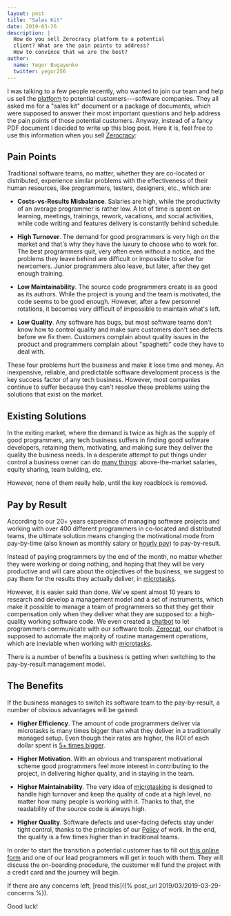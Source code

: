 ```yaml
---
layout: post
title: "Sales Kit"
date: 2019-03-26
description: |
  How do you sell Zerocracy platform to a potential
  client? What are the pain points to address?
  How to convince that we are the best?
author:
  name: Yegor Bugayenko
  twitter: yegor256
---
```


I was talking to a few people recently, who wanted to join
our team and help us sell the [platform](https://www.zerocracy.com)
to potential customers---software companies.
They all asked me for a "sales kit" document
or a package of documents, which were supposed to answer their most
important questions and help address the pain points of those
potential customers. Anyway, instead of a fancy PDF document I decided
to write up this blog post. Here it is, feel free to use this information
when you sell [Zerocracy](https://www.zerocracy.com):

<!--more-->

## Pain Points

Traditional software teams, no matter, whether they are co-located
or distributed, experience similar problems with the effectiveness of
their human resources, like programmers, testers, designers, etc., which are:

  * **Costs-vs-Results Misbalance**.
    Salaries are high, while the productivity of an average programmer
    is rather low. A lot of time is spent on learning, meetings, trainings,
    rework, vacations, and social activities, while code writing and
    features delivery is constantly behind schedule.

  * **High Turnover**.
    The demand for good programmers is very high on the market and that's
    why they have the luxury to choose who to work for. The best programmers
    quit, very often even without a notice, and the problems they leave behind
    are difficult or impossible to solve for newcomers. Junior programmers
    also leave, but later, after they get enough training.

  * **Low Maintainability**.
    The source code programmers create is as good as its authors. While the
    project is young and the team is motivated, the code seems to be good
    enough. However, after a few personnel rotations, it becomes very difficult
    of impossible to maintain what's left.

  * **Low Quality**.
    Any software has bugs, but most software teams don't know how to
    control quality and make sure customers don't see defects
    before we fix them. Customers complain about quality issues
    in the product and programmers complain about "spaghetti" code they have to
    deal with.

These four problems hurt the business and make it lose time and money.
An inexpensive, reliable, and predictable software development process
is the key success factor of any tech business. However, most companies
continue to suffer because they can't resolve these problems using
the solutions that exist on the market.

## Existing Solutions

In the exiting market, where the demand is twice as high as the supply
of good programmers, any tech business suffers in finding good software
developers, retaining them, motivating, and making sure they deliver
the quality the business needs. In a desperate attempt to put things
under control a business owner can do
[many things](https://www.yegor256.com/2016/12/06/how-to-pay-programmers-less.html):
above-the-market salaries, equity sharing, team bulding, etc.

However, none of them really help, until the key roadblock is removed.

## Pay by Result

According to our 20+ years expereince of managing software projects
and working with over 400 different programmers in co-located and
distributed teams, the ultimate solution means changing the motivational
mode from pay-by-time (also known as monthly salary or
[hourly pay](https://www.yegor256.com/2015/07/21/hourly-pay-modern-slavery.html))
to pay-by-result.

Instead of paying programmers by the end of the month, no matter whether
they were working or doing nothing, and hoping that they will be very
productive and will care about the objectives of the business, we suggest
to pay them for the results they actually deliver, in
[microtasks](https://www.yegor256.com/2017/11/28/microtasking.html).

However, it is easier said than done. We've spent almost 10 years to research
and develop a management model and a set of instruments, which make it
possible to manage a team of programmers so that they get their compensation
only when they deliver what they are supposed to: a high-quality
working software code. We even created a
[chatbot](https://www.yegor256.com/2018/03/21/zerocracy-announcement.html) to let programmers
communicate with our software tools. [Zerocrat](https://www.0crat.com), our chatbot
is supposed to automate the majority of routine management operations, which
are ineviable when working with [microtasks](https://www.yegor256.com/2017/11/28/microtasking.html).

There is a number of benefits a business is getting when switching
to the pay-by-result management model.

## The Benefits

If the business manages to switch its software team to the pay-by-result,
a number of obvious advantages will be gained:

  * **Higher Efficiency**.
    The amount of code programmers deliver via microtasks
    is many times bigger than what they deliver in a traditionally
    managed setup. Even though their rates are higher, the ROI of
    each dollar spent is [5+ times bigger](https://www.yegor256.com/2014/04/11/cost-of-loc.html).

  * **Higher Motivation**.
    With an obvious and transparent motivational scheme good programmers
    feel more interest in contributing to the project, in delivering
    higher quality, and in staying in the team.

  * **Higher Maintainability**.
    The very idea of [microtasking](https://www.yegor256.com/2017/11/28/microtasking.html)
    is designed to handle high turnover
    and keep the quality of code at a high level, no matter how many people
    is working with it. Thanks to that, the readability of the source code is always high.

  * **Higher Quality**.
    Software defects and user-facing defects stay under tight control,
    thanks to the principles of our [Policy](https://www.zerocracy.com/policy.html) of work. In the end,
    the quality is a few times higher than in traditional teams.

In order to start the transition a potential customer has
to fill out [this online form](https://www.zerocracy/rfp)
and one of our lead programmers will get in touch with them.
They will discuss the on-boarding procedure, the customer will
fund the project with a credit card and the journey will begin.

If there are any concerns left, [read this]({% post_url 2019/03/2019-03-29-concerns %}).

Good luck!
